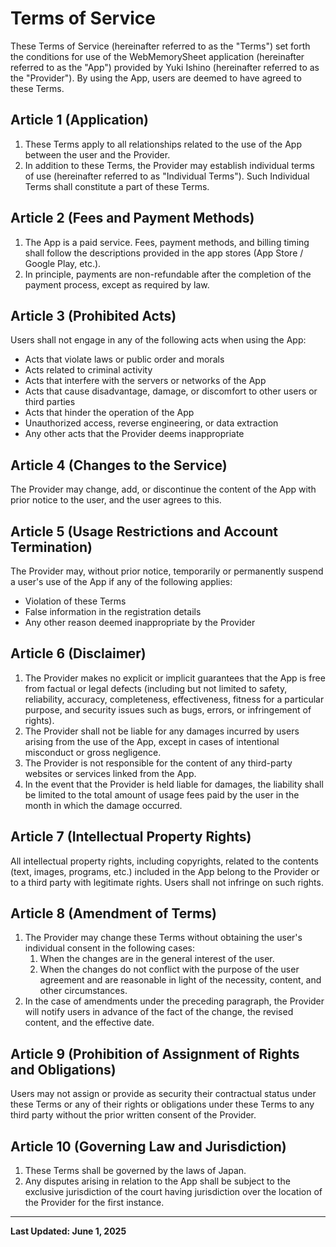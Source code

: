 # Terms of Service

These Terms of Service (hereinafter referred to as the "Terms") set forth the conditions for use of the WebMemorySheet application (hereinafter referred to as the "App") provided by Yuki Ishino (hereinafter referred to as the "Provider"). By using the App, users are deemed to have agreed to these Terms.

## Article 1 (Application)

1. These Terms apply to all relationships related to the use of the App between the user and the Provider.
2. In addition to these Terms, the Provider may establish individual terms of use (hereinafter referred to as "Individual Terms"). Such Individual Terms shall constitute a part of these Terms.

## Article 2 (Fees and Payment Methods)

1. The App is a paid service. Fees, payment methods, and billing timing shall follow the descriptions provided in the app stores (App Store / Google Play, etc.).
2. In principle, payments are non-refundable after the completion of the payment process, except as required by law.

## Article 3 (Prohibited Acts)

Users shall not engage in any of the following acts when using the App:

- Acts that violate laws or public order and morals
- Acts related to criminal activity
- Acts that interfere with the servers or networks of the App
- Acts that cause disadvantage, damage, or discomfort to other users or third parties
- Acts that hinder the operation of the App
- Unauthorized access, reverse engineering, or data extraction
- Any other acts that the Provider deems inappropriate

## Article 4 (Changes to the Service)

The Provider may change, add, or discontinue the content of the App with prior notice to the user, and the user agrees to this.

## Article 5 (Usage Restrictions and Account Termination)

The Provider may, without prior notice, temporarily or permanently suspend a user's use of the App if any of the following applies:

- Violation of these Terms
- False information in the registration details
- Any other reason deemed inappropriate by the Provider

## Article 6 (Disclaimer)

1. The Provider makes no explicit or implicit guarantees that the App is free from factual or legal defects (including but not limited to safety, reliability, accuracy, completeness, effectiveness, fitness for a particular purpose, and security issues such as bugs, errors, or infringement of rights).
2. The Provider shall not be liable for any damages incurred by users arising from the use of the App, except in cases of intentional misconduct or gross negligence.
3. The Provider is not responsible for the content of any third-party websites or services linked from the App.
4. In the event that the Provider is held liable for damages, the liability shall be limited to the total amount of usage fees paid by the user in the month in which the damage occurred.

## Article 7 (Intellectual Property Rights)

All intellectual property rights, including copyrights, related to the contents (text, images, programs, etc.) included in the App belong to the Provider or to a third party with legitimate rights. Users shall not infringe on such rights.

## Article 8 (Amendment of Terms)

1. The Provider may change these Terms without obtaining the user's individual consent in the following cases:
    1. When the changes are in the general interest of the user.
    2. When the changes do not conflict with the purpose of the user agreement and are reasonable in light of the necessity, content, and other circumstances.
2. In the case of amendments under the preceding paragraph, the Provider will notify users in advance of the fact of the change, the revised content, and the effective date.

## Article 9 (Prohibition of Assignment of Rights and Obligations)

Users may not assign or provide as security their contractual status under these Terms or any of their rights or obligations under these Terms to any third party without the prior written consent of the Provider.

## Article 10 (Governing Law and Jurisdiction)

1. These Terms shall be governed by the laws of Japan.
2. Any disputes arising in relation to the App shall be subject to the exclusive jurisdiction of the court having jurisdiction over the location of the Provider for the first instance.

---

**Last Updated: June 1, 2025**
